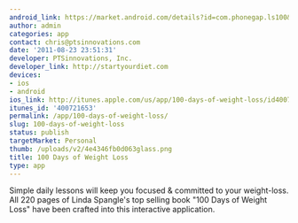 ```yaml
---
android_link: https://market.android.com/details?id=com.phonegap.ls100&feature=search_result
author: admin
categories: app
contact: chris@ptsinnovations.com
date: '2011-08-23 23:51:31'
developer: PTSinnovations, Inc.
developer_link: http://startyourdiet.com
devices: 
- ios
- android
ios_link: http://itunes.apple.com/us/app/100-days-of-weight-loss/id400721653?mt=8
itunes_id: '400721653'
permalink: /app/100-days-of-weight-loss/
slug: 100-days-of-weight-loss
status: publish
targetMarket: Personal
thumb: /uploads/v2/4e4346fb0d063glass.png
title: 100 Days of Weight Loss
type: app
---
```


Simple daily lessons will keep you focused &amp; committed to your weight-loss.<br />
All 220 pages of Linda Spangle's top selling book "100 Days of Weight Loss" have been crafted into this interactive application.